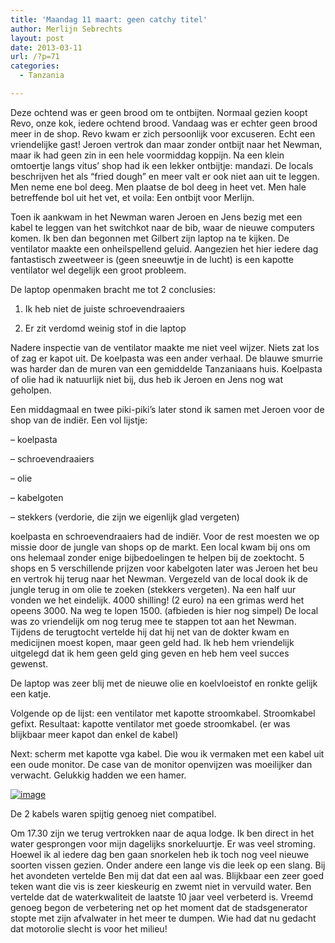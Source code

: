 ```yaml
---
title: 'Maandag 11 maart: geen catchy titel'
author: Merlijn Sebrechts
layout: post
date: 2013-03-11
url: /?p=71
categories:
  - Tanzania

---
```

Deze ochtend was er geen brood om te ontbijten. Normaal gezien koopt Revo, onze kok, iedere ochtend brood. Vandaag was er echter geen brood meer in de shop. Revo kwam er zich persoonlijk voor excuseren. Echt een vriendelijke gast! Jeroen vertrok dan maar zonder ontbijt naar het Newman, maar ik had geen zin in een hele voormiddag koppijn. Na een klein omtoertje langs vitus&#8217; shop had ik een lekker ontbijtje: mandazi. De locals beschrijven het als &#8220;fried dough&#8221; en meer valt er ook niet aan uit te leggen. Men neme ene bol deeg. Men plaatse de bol deeg in heet vet. Men hale betreffende bol uit het vet, et voila: Een ontbijt voor Merlijn.

Toen ik aankwam in het Newman waren Jeroen en Jens bezig met een kabel te leggen van het switchkot naar de bib, waar de nieuwe computers komen. Ik ben dan begonnen met Gilbert zijn laptop na te kijken. De ventilator maakte een onheilspellend geluid. Aangezien het hier iedere dag fantastisch zweetweer is (geen sneeuwtje in de lucht) is een kapotte ventilator wel degelijk een groot probleem.

De laptop openmaken bracht me tot 2 conclusies:
  
1) Ik heb niet de juiste schroevendraaiers
  
2) Er zit verdomd weinig stof in die laptop

Nadere inspectie van de ventilator maakte me niet veel wijzer. Niets zat los of zag er kapot uit. De koelpasta was een ander verhaal. De blauwe smurrie was harder dan de muren van een gemiddelde Tanzaniaans huis. Koelpasta of olie had ik natuurlijk niet bij, dus heb ik Jeroen en Jens nog wat geholpen.

Een middagmaal en twee piki-piki&#8217;s later stond ik samen met Jeroen voor de shop van de indiër. Een vol lijstje:
  
&#8211; koelpasta
  
&#8211; schroevendraaiers
  
&#8211; olie
  
&#8211; kabelgoten
  
&#8211; stekkers (verdorie, die zijn we eigenlijk glad vergeten)

koelpasta en schroevendraaiers had de indiër. Voor de rest moesten we op missie door de jungle van shops op de markt. Een local kwam bij ons om ons helemaal zonder enige bijbedoelingen te helpen bij de zoektocht. 5 shops en 5 verschillende prijzen voor kabelgoten later was Jeroen het beu en vertrok hij terug naar het Newman. Vergezeld van de local dook ik de jungle terug in om olie te zoeken (stekkers vergeten). Na een half uur vonden we het eindelijk. 4000 shilling! (2 euro) na een grimas werd het opeens 3000. Na weg te lopen 1500. (afbieden is hier nog simpel) De local was zo vriendelijk om nog terug mee te stappen tot aan het Newman. Tijdens de terugtocht vertelde hij dat hij net van de dokter kwam en medicijnen moest kopen, maar geen geld had. Ik heb hem vriendelijk uitgelegd dat ik hem geen geld ging geven en heb hem veel succes gewenst.

De laptop was zeer blij met de nieuwe olie en koelvloeistof en ronkte gelijk een katje.
  
Volgende op de lijst: een ventilator met kapotte stroomkabel. Stroomkabel gefixt. Resultaat: kapotte ventilator met goede stroomkabel. (er was blijkbaar meer kapot dan enkel de kabel)
  
Next: scherm met kapotte vga kabel. Die wou ik vermaken met een kabel uit een oude monitor. De case van de monitor openvijzen was moeilijker dan verwacht. Gelukkig hadden we een hamer.

[<img title="DSC_0272.jpg" class="alignnone size-full" alt="image" src="http://178.62.244.89/wp-content/uploads/2013/03/wpid-DSC_0272.jpg" />][1]

De 2 kabels waren spijtig genoeg niet compatibel.

Om 17.30 zijn we terug vertrokken naar de aqua lodge. Ik ben direct in het water gesprongen voor mijn dagelijks snorkeluurtje. Er was veel stroming. Hoewel ik al iedere dag ben gaan snorkelen heb ik toch nog veel nieuwe soorten vissen gezien. Onder andere een lange vis die leek op een slang. Bij het avondeten vertelde Ben mij dat dat een aal was. Blijkbaar een zeer goed teken want die vis is zeer kieskeurig en zwemt niet in vervuild water. Ben vertelde dat de waterkwaliteit de laatste 10 jaar veel verbeterd is. Vreemd genoeg begon de verbetering net op het moment dat de stadsgenerator stopte met zijn afvalwater in het meer te dumpen. Wie had dat nu gedacht dat motorolie slecht is voor het milieu!

 [1]: http://178.62.244.89/wp-content/uploads/2013/03/wpid-DSC_0272.jpg